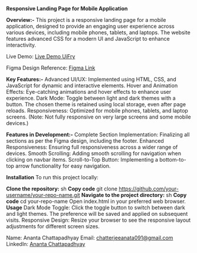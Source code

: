 **Responsive Landing Page for Mobile Application**


**Overview:-** 
This project is a responsive landing page for a mobile application, designed to provide an engaging user experience across various devices, including mobile phones, tablets, and laptops. The website features advanced CSS for a modern UI and JavaScript to enhance interactivity.

Live Demo: [Live Demo UiFry](https://ui-fry-assignment.vercel.app/)

Figma Design Reference: [Figma Link](https://www.figma.com/community/file/1145991068621514311)


**Key Features:-** 
Advanced UI/UX: Implemented using HTML, CSS, and JavaScript for dynamic and interactive elements.
Hover and Animation Effects: Eye-catching animations and hover effects to enhance user experience.
Dark Mode: Toggle between light and dark themes with a button. The chosen theme is retained using local storage, even after page reloads.
Responsiveness: Optimized for mobile phones, tablets, and laptop screens. (Note: Not fully responsive on very large screens and some mobile devices.)


**Features in Development:-**
Complete Section Implementation: Finalizing all sections as per the Figma design, including the footer.
Enhanced Responsiveness: Ensuring full responsiveness across a wider range of devices.
Smooth Scrolling: Adding smooth scrolling for navigation when clicking on navbar items.
Scroll-to-Top Button: Implementing a bottom-to-top arrow functionality for easy navigation.


**Installation**
To run this project locally:

**Clone the repository:**
sh
**Copy code**
git clone https://github.com/your-username/your-repo-name.git
**Navigate to the project directory:**
sh
**Copy code**
cd your-repo-name
Open index.html in your preferred web browser.
**Usage**
Dark Mode Toggle: Click the toggle button to switch between dark and light themes. The preference will be saved and applied on subsequent visits.
Responsive Design: Resize your browser to see the responsive layout adjustments for different screen sizes.

Name: Ananta Chattapadhyay
Email: chatterjeeanata091@gmail.com
LinkedIn: [Ananta Chattapadhyay](https://www.linkedin.com/in/ananta-chatterjee-896219245/)

